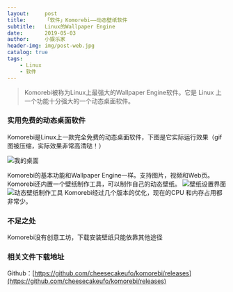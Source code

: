 ```yaml
---
layout:     post
title:      「软件」Komorebi——动态壁纸软件
subtitle:   Linux的Wallpaper Engine
date:       2019-05-03
author:     小娱乐家
header-img: img/post-web.jpg
catalog: true
tags:
    - Linux
    - 软件
---
```


>Komorebi被称为Linux上最强大的Wallpaper Engine软件。它是 Linux 上一个功能十分强大的一个动态桌面软件。

### 实用免费的动态桌面软件
Komorebi是Linux上一款完全免费的动态桌面软件，下图是它实际运行效果（gif图被压缩，实际效果非常高清哒！）

![我的桌面](https://s2.ax1x.com/2020/02/19/3E9aFS.gif)

Komorebi的基本功能和Wallpaper Engine一样。支持图片，视频和Web页。Komorebi还内置一个壁纸制作工具，可以制作自己的动态壁纸。
![壁纸设置界面](https://s2.ax1x.com/2020/02/19/3A09Vs.png)
![动态壁纸制作工具](https://s2.ax1x.com/2020/02/19/3A0FP0.png)
Komorebi经过几个版本的优化，现在的CPU 和内存占用都非常少。

### 不足之处
Komorebi没有创意工坊，下载安装壁纸只能依靠其他途径

### 相关文件下载地址
Github：[https://github.com/cheesecakeufo/komorebi/releases](https://github.com/cheesecakeufo/komorebi/releases)
